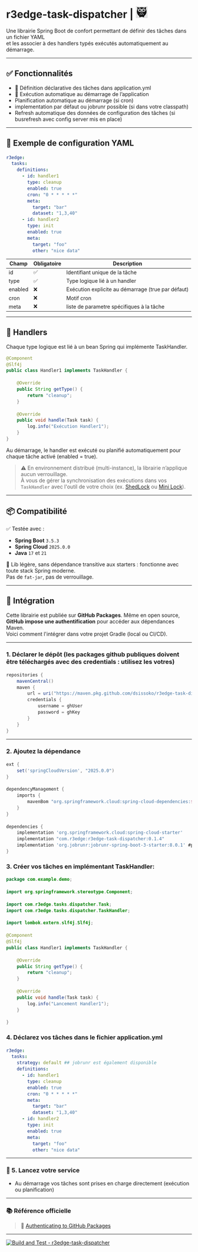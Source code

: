 # r3edge-task-dispatcher | ![Logo](logo_ds.png)

Une librairie Spring Boot de confort permettant de définir des tâches dans un fichier YAML  
et les associer à des handlers typés exécutés automatiquement au démarrage.

---

## ✅ Fonctionnalités

- 🧾 Définition déclarative des tâches dans application.yml
- 🔁 Exécution automatique au démarrage de l’application
- Planification automatique au démarrage (si cron)
- implementation par défaut ou jobrunr possible (si dans votre classpath)
- Refresh automatique des données de configuration des tâches (si busrefresh avec config server mis en place)

---

## 🔧 Exemple de configuration YAML


```yaml
r3edge:
  tasks:
    definitions:
      - id: handler1
        type: cleanup
        enabled: true
        cron: "0 * * * * *"
        meta:
          target: "bar"
          dataset: "1,3,40"
      - id: handler2
        type: init
        enabled: true
        meta:
          target: "foo"
          other: "nice data"
```

| Champ        | Obligatoire | Description                                              |
|--------------|-------------|----------------------------------------------------------|
| id         | ✅           | Identifiant unique de la tâche                          |
| type       | ✅           | Type logique lié à un handler                           |
| enabled    | ❌           | Exécution explicite au démarrage (true par défaut)      |
| cron    | ❌           | Motif cron      |
| meta    | ❌           | liste de parametre spécifiques à la tâche      |

---

## 🧩 Handlers

Chaque type logique est lié à un bean Spring qui implémente TaskHandler.

```java
@Component
@Slf4j
public class Handler1 implements TaskHandler {

    @Override
    public String getType() {
        return "cleanup";
    }

    @Override
    public void handle(Task task) {
        log.info("Exécution Handler1");
    }
}
```

Au démarrage, le handler est exécuté ou planifié automatiquement pour chaque tâche activé (enabled = true).

> ⚠️ En environnement distribué (multi-instance), la librairie n’applique aucun verrouillage.  
> À vous de gérer la synchronisation des exécutions dans vos `TaskHandler` avec l'outil de votre choix (ex. [ShedLock](https://github.com/lukas-krecan/ShedLock) ou [Mini Lock](https://github.com/dsissoko/r3edge-mini-lock)).


---

## 📦 Compatibilité

✅ Testée avec :  
- **Spring Boot** `3.5.3`  
- **Spring Cloud** `2025.0.0`  
- **Java** `17` et `21`

🧘 Lib légère, sans dépendance transitive aux starters : fonctionne avec toute stack Spring moderne.  
Pas de `fat-jar`, pas de verrouillage.

---

## 🚀 Intégration

Cette librairie est publiée sur **GitHub Packages**. Même en open source, **GitHub impose une authentification** pour accéder aux dépendances Maven.  
Voici comment l'intégrer dans votre projet Gradle (local ou CI/CD).

---

### 1. Déclarer le dépôt (les packages github publiques doivent être téléchargés avec des credentials : utilisez les votres)

```groovy
repositories {
    mavenCentral()
    maven {
        url = uri("https://maven.pkg.github.com/dsissoko/r3edge-task-dispatcher")
        credentials {
            username = ghUser
            password = ghKey
        }
    }
}
```

---

### 2. Ajoutez la dépendance

```groovy
ext {
    set('springCloudVersion', "2025.0.0")
}

dependencyManagement {
    imports {
        mavenBom "org.springframework.cloud:spring-cloud-dependencies:${springCloudVersion}"
    }
}

dependencies {   
    implementation 'org.springframework.cloud:spring-cloud-starter'
    implementation "com.r3edge:r3edge-task-dispatcher:0.1.4"
    implementation 'org.jobrunr:jobrunr-spring-boot-3-starter:8.0.1' #pour une implementation jobrunr de la lib
}

```

### 3. Créer vos tâches en implémentant TaskHandler:

```java
package com.example.demo;

import org.springframework.stereotype.Component;

import com.r3edge.tasks.dispatcher.Task;
import com.r3edge.tasks.dispatcher.TaskHandler;

import lombok.extern.slf4j.Slf4j;

@Component
@Slf4j
public class Handler1 implements TaskHandler {

    @Override
    public String getType() {
        return "cleanup";
    }

    @Override
    public void handle(Task task) {
        log.info("Lancement Handler1");
    }

}      
```

### 4. Déclarez vos tâches dans le fichier application.yml

```yaml
r3edge:
  tasks:
    strategy: default ## jobrunr est également disponible
    definitions:
      - id: handler1
        type: cleanup
        enabled: true
        cron: "0 * * * * *"
        meta:
          target: "bar"
          dataset: "1,3,40"
      - id: handler2
        type: init
        enabled: true
        meta:
          target: "foo"
          other: "nice data"
```

---

### 🔐 5. Lancez votre service

 - Au démarrage vos tâches sont prises en charge directement (exécution ou planification)

---

### 📚 Référence officielle

> 📖 [Authenticating to GitHub Packages](https://docs.github.com/en/packages/learn-github-packages/working-with-a-github-packages-registry#authenticating-to-github-packages)


---

[![Build and Test - r3edge-task-dispatcher](https://github.com/dsissoko/r3edge-task-dispatcher/actions/workflows/cicd_code.yml/badge.svg)](https://github.com/dsissoko/r3edge-task-dispatcher/actions/workflows/cicd_code.yml)